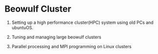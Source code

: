 Beowulf Cluster
===============

1.  Setting up a high performance cluster(HPC) system using old PCs and ubuntuOS.

2.  Tuning and managing large beowulf clusters

3.  Parallel processing and MPI programming on Linux clusters